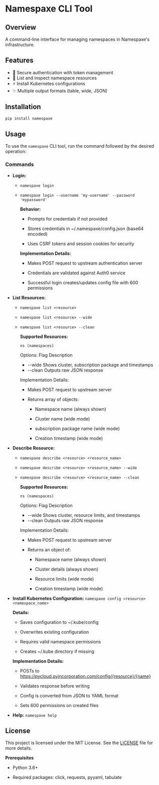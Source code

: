 # Namespaxe CLI Tool

## Overview

A command-line interface for managing namespaces in Namespaxe's infrastructure.

## Features

- 🔐 Secure authentication with token management
- 📜 List and inspect namespace resources
- ⚡ Install Kubernetes configurations
- ✨ Multiple output formats (table, wide, JSON)

## Installation

```bash
pip install namespaxe
```

## Usage

To use the `namespaxe` CLI tool, run the command followed by the desired operation:

### Commands

- **Login:**

  - `namespaxe login`
  - `namespaxe login --username 'my-username' --password 'mypassword'`

    **Behavior:**

    - Prompts for credentials if not provided

    - Stores credentials in ~/.namespaxe/config.json (base64 encoded)

    - Uses CSRF tokens and session cookies for security

    **Implementation Details:**

    - Makes POST request to upstream authentication server

    - Credentials are validated against Auth0 service

    - Successful login creates/updates config file with 600 permissions

- **List Resources:**

  - `namespaxe list <resource>`
  - `namespaxe list <resource> --wide`
  - `namespaxe list <resource> --clean`

    **Supported Resources:**

        ns (namespaces)

    Options: Flag Description

    - --wide Shows cluster, subscription package and timestamps
    - --clean Outputs raw JSON response

    Implementation Details:

    - Makes POST request to upstream server

    - Returns array of objects:

      - Namespace name (always shown)

      - Cluster name (wide mode)

      - subscription package name (wide mode)

      - Creation timestamp (wide mode)

- **Describe Resource:**

  - `namespaxe describe <resource> <resource_name>`
  - `namespaxe describe <resource> <resource_name> --wide`
  - `namespaxe describe <resource> <resource_name> --clean`

    **Supported Resources:**

        ns (namespaces)

    Options: Flag Description

    - --wide Shows cluster, resource limits, and timestamps
    - --clean Outputs raw JSON response

    Implementation Details:

    - Makes POST request to upstream server

    - Returns an object of:

      - Namespace name (always shown)

      - Cluster details (always shown)

      - Resource limits (wide mode)

      - Creation timestamp (wide mode)

- **Install Kubernetes Configuration:** `namespaxe config <resource> <namespace_name>`

  **Details:**

  - Saves configuration to ~/.kube/config

  - Overwrites existing configuration

  - Requires valid namespace permissions

  - Creates ~/.kube directory if missing

  **Implementation Details:**

  - POSTs to https://pycloud.pyincorporation.com/config/{resource}/{name}

  - Validates response before writing

  - Config is converted from JSON to YAML format

  - Sets 600 permissions on created files

- **Help:** `namespaxe help`

## License

This project is licensed under the MIT License. See the [LICENSE](LICENSE) file for more details.

**Prerequisites**

- Python 3.6+

- Required packages: click, requests, pyyaml, tabulate
